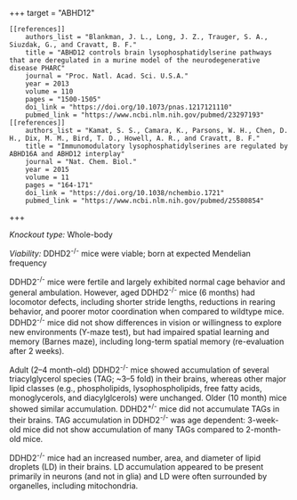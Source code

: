 +++
target = "ABHD12"

    [[references]]
        authors_list = "Blankman, J. L., Long, J. Z., Trauger, S. A., Siuzdak, G., and Cravatt, B. F."
        title = "ABHD12 controls brain lysophosphatidylserine pathways that are deregulated in a murine model of the neurodegenerative disease PHARC"
        journal = "Proc. Natl. Acad. Sci. U.S.A."
        year = 2013
        volume = 110
        pages = "1500-1505"
        doi_link = "https://doi.org/10.1073/pnas.1217121110"
        pubmed_link = "https://www.ncbi.nlm.nih.gov/pubmed/23297193"
    [[references]]
        authors_list = "Kamat, S. S., Camara, K., Parsons, W. H., Chen, D. H., Dix, M. M., Bird, T. D., Howell, A. R., and Cravatt, B. F."
        title = "Immunomodulatory lysophosphatidylserines are regulated by ABHD16A and ABHD12 interplay"
        journal = "Nat. Chem. Biol."
        year = 2015
        volume = 11
        pages = "164-171"
        doi_link = "https://doi.org/10.1038/nchembio.1721"
        pubmed_link = "https://www.ncbi.nlm.nih.gov/pubmed/25580854"

+++

<p><em>Knockout type:</em> Whole-body</p>
<p><em>Viability:</em> DDHD2<sup>-/-</sup> mice were viable; born at expected Mendelian frequency</p>
<p>DDHD2<sup>-/-</sup> mice were fertile and largely exhibited normal cage behavior and general ambulation. However, aged DDHD2<sup>-/-</sup> mice (6 months) had locomotor defects, including shorter stride lengths, reductions in rearing behavior, and poorer motor coordination when compared to wildtype mice. DDHD2<sup>-/-</sup> mice did not show differences in vision or willingness to explore new environments (Y-maze test), but had impaired spatial learning and memory (Barnes maze), including long-term spatial memory (re-evaluation after 2 weeks).</p>
<p>Adult (2–4 month-old) DDHD2<sup>-/-</sup> mice showed accumulation of several triacylglycerol species (TAG; ~3–5 fold) in their brains, whereas other major lipid classes (e.g., phospholipids, lysophospholipids, free fatty acids,
 monoglycerols, and diacylglcerols) were unchanged. Older (10 month) mice showed similar accumulation. DDHD2<sup>+/-</sup> mice did not accumulate TAGs in their brains. TAG accumulation in DDHD2<sup>-/-</sup> was age dependent: 3-week-old mice did not show accumulation of many TAGs compared to 2-month-old mice.</p>
<p>DDHD2<sup>-/-</sup> mice had an increased number, area, and diameter of lipid droplets (LD) in their brains. LD accumulation appeared to be present primarily in neurons (and not in glia) and LD were often surrounded by organelles, including mitochondria.</p>
